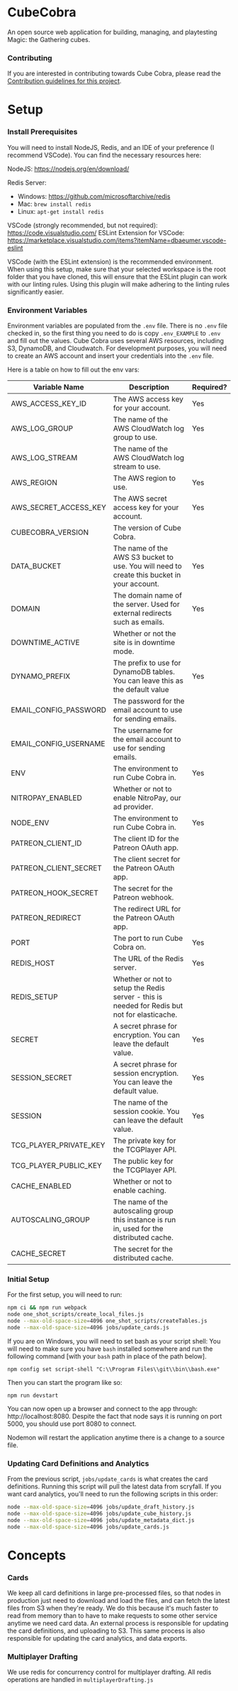 # CubeCobra

An open source web application for building, managing, and playtesting Magic: the Gathering cubes.

### Contributing

If you are interested in contributing towards Cube Cobra, please read the [Contribution guidelines for this project](CONTRIBUTING.md).

# Setup

### Install Prerequisites

You will need to install NodeJS, Redis, and an IDE of your preference (I recommend VSCode). You can find the necessary resources here:

NodeJS: https://nodejs.org/en/download/


Redis Server: 
* Windows: https://github.com/microsoftarchive/redis
* Mac: `brew install redis`
* Linux: `apt-get install redis`

VSCode (strongly recommended, but not required): https://code.visualstudio.com/
ESLint Extension for VSCode: https://marketplace.visualstudio.com/items?itemName=dbaeumer.vscode-eslint

VSCode (with the ESLint extension) is the recommended environment. When using this setup, make sure that your selected workspace is the root folder that you have cloned, this will ensure that the ESLint plugin can work with our linting rules. Using this plugin will make adhering to the linting rules significantly easier.

### Environment Variables

Environment variables are populated from the `.env` file. There is no `.env` file checked in, so the first thing you need to do is copy `.env_EXAMPLE` to `.env` and fill out the values. Cube Cobra uses several AWS resources, including S3, DynamoDB, and Cloudwatch. For development purposes, you will need to create an AWS account and insert your credentials into the `.env` file.

Here is a table on how to fill out the env vars:


| Variable Name | Description | Required? |
| --- | --- | --- |
| AWS_ACCESS_KEY_ID | The AWS access key for your account. | Yes |
| AWS_LOG_GROUP | The name of the AWS CloudWatch log group to use. | Yes |
| AWS_LOG_STREAM | The name of the AWS CloudWatch log stream to use. |  |
| AWS_REGION | The AWS region to use. | Yes |
| AWS_SECRET_ACCESS_KEY | The AWS secret access key for your account. | Yes |
| CUBECOBRA_VERSION | The version of Cube Cobra. |  |
| DATA_BUCKET | The name of the AWS S3 bucket to use. You will need to create this bucket in your account. | Yes |
| DOMAIN | The domain name of the server. Used for external redirects such as emails. | Yes |
| DOWNTIME_ACTIVE | Whether or not the site is in downtime mode. |  |
| DYNAMO_PREFIX | The prefix to use for DynamoDB tables. You can leave this as the default value | Yes |
| EMAIL_CONFIG_PASSWORD | The password for the email account to use for sending emails. |  |
| EMAIL_CONFIG_USERNAME | The username for the email account to use for sending emails. |  |
| ENV | The environment to run Cube Cobra in. | Yes |\
| NITROPAY_ENABLED | Whether or not to enable NitroPay, our ad provider. |  |
| NODE_ENV | The environment to run Cube Cobra in. | Yes |
| PATREON_CLIENT_ID | The client ID for the Patreon OAuth app. |  |
| PATREON_CLIENT_SECRET | The client secret for the Patreon OAuth app. |  |
| PATREON_HOOK_SECRET | The secret for the Patreon webhook. |  |
| PATREON_REDIRECT | The redirect URL for the Patreon OAuth app. |  |
| PORT | The port to run Cube Cobra on. | Yes |
| REDIS_HOST | The URL of the Redis server. | Yes |
| REDIS_SETUP | Whether or not to setup the Redis server - this is needed for Redis but not for elasticache. |  |
| SECRET | A secret phrase for encryption. You can leave the default value. | Yes |
| SESSION_SECRET | A secret phrase for session encryption. You can leave the default value. | Yes |
| SESSION | The name of the session cookie. You can leave the default value. | Yes |
| TCG_PLAYER_PRIVATE_KEY | The private key for the TCGPlayer API. |  |
| TCG_PLAYER_PUBLIC_KEY | The public key for the TCGPlayer API. |  |
| CACHE_ENABLED | Whether or not to enable caching. |  |
| AUTOSCALING_GROUP | The name of the autoscaling group this instance is run in, used for the distributed cache. |  |
| CACHE_SECRET | The secret for the distributed cache. |  |



### Initial Setup

For the first setup, you will need to run:

```sh
npm ci && npm run webpack
node one_shot_scripts/create_local_files.js
node --max-old-space-size=4096 one_shot_scripts/createTables.js
node --max-old-space-size=4096 jobs/update_cards.js
```


If you are on Windows, you will need to set bash as your script shell:
You will need to make sure you have `bash` installed somewhere and run the following command [with your `bash` path in place of the path below].

    npm config set script-shell "C:\\Program Files\\git\\bin\\bash.exe"

Then you can start the program like so:

    npm run devstart

You can now open up a browser and connect to the app through: http://localhost:8080. Despite the fact that node says it is running on port 5000, you should use port 8080 to connect.

Nodemon will restart the application anytime there is a change to a source file.


### Updating Card Definitions and Analytics

From the previous script, `jobs/update_cards` is what creates the card definitions. Running this script will pull the latest data from scryfall. If you want card analytics, you'll need to run the following scripts in this order:

```sh
node --max-old-space-size=4096 jobs/update_draft_history.js
node --max-old-space-size=4096 jobs/update_cube_history.js
node --max-old-space-size=4096 jobs/update_metadata_dict.js
node --max-old-space-size=4096 jobs/update_cards.js
```


# Concepts
### Cards
We keep all card definitions in large pre-processed files, so that nodes in production just need to download and load the files, and can fetch the latest files from S3 when they're ready. We do this because it's much faster to read from memory than to have to make requests to some other service anytime we need card data. An external process is responsible for updating the card definitions, and uploading to S3. This same process is also responsible for updating the card analytics, and data exports.

### Multiplayer Drafting
We use redis for concurrency control for multiplayer drafting. All redis operations are handled in `multiplayerDrafting.js`

